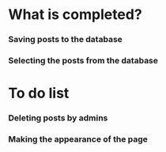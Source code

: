 # What is completed? #
### Saving posts to the database ###
### Selecting the posts from the database ###

# To do list #
### Deleting posts by admins ###
### Making the appearance of the page ###